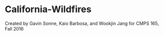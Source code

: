 # California-Wildfires

Created by Gavin Sonne, Kaio Barbosa, and Wookjin Jang for CMPS 165, Fall 2016
